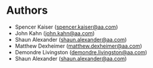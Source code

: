 # Authors

- Spencer Kaiser (spencer.kaiser@aa.com)
- John Kahn (john.kahn@aa.com)
- Shaun Alexander (shaun.alexander@aa.com)
- Matthew Dexheimer (matthew.dexheimer@aa.com)
- Demondre Livingston (demondre.livingston@aa.com)
- Shaun Alexander (shaun.alexander@aa.com)
